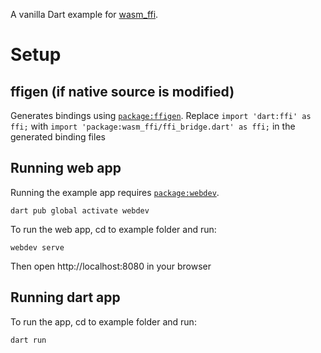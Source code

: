 A vanilla Dart example for [wasm_ffi](https://pub.dev/packages/wasm_ffi).

# Setup

## ffigen (if native source is modified)
Generates bindings using [`package:ffigen`](https://pub.dev/packages/ffigen).
Replace `import 'dart:ffi' as ffi;` with `import 'package:wasm_ffi/ffi_bridge.dart' as ffi;` in the generated binding files

## Running web app

Running the example app requires [`package:webdev`](https://dart.dev/tools/webdev).
```
dart pub global activate webdev
```

To run the web app, cd to example folder and run:
```
webdev serve
```
Then open http://localhost:8080 in your browser

## Running dart app

To run the app, cd to example folder and run:
```
dart run
```